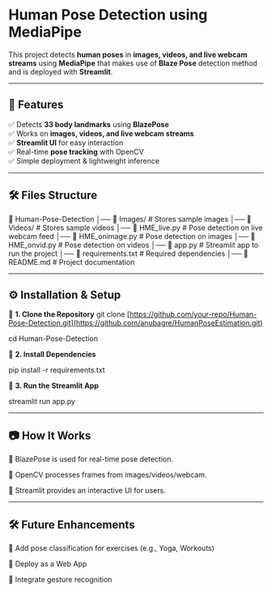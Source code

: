 # Human Pose Detection using MediaPipe 

This project detects **human poses** in **images, videos, and live webcam streams** using **MediaPipe** that makes use of **Blaze Pose** detection method and is deployed with **Streamlit**.

---

## 📌 Features  
✅ Detects **33 body landmarks** using **BlazePose**  
✅ Works on **images, videos, and live webcam streams**  
✅ **Streamlit UI** for easy interaction  
✅ Real-time **pose tracking** with OpenCV  
✅ Simple deployment & lightweight inference  

---

## 🛠️ Files Structure  
📂 Human-Pose-Detection │── 📂 Images/ # Stores sample images │── 📂 Videos/ # Stores sample videos │── 📜 HME_live.py # Pose detection on live webcam feed │── 📜 HME_onimage.py # Pose detection on images │── 📜 HME_onvid.py # Pose detection on videos │── 📜 app.py # Streamlit app to run the project │── 📜 requirements.txt # Required dependencies │── 📜 README.md # Project documentation

---

## ⚙️ Installation & Setup  

🔹 **1. Clone the Repository**
git clone [https://github.com/your-repo/Human-Pose-Detection.git](https://github.com/anubagre/HumanPoseEstimation.git)

cd Human-Pose-Detection

🔹 **2. Install Dependencies**

pip install -r requirements.txt

🔹 **3. Run the Streamlit App**

streamlit run app.py

---

## 📷 How It Works

🔹 BlazePose is used for real-time pose detection.

🔹 OpenCV processes frames from images/videos/webcam.

🔹 Streamlit provides an interactive UI for users.

---

## 🛠️ Future Enhancements
🚀 Add pose classification for exercises (e.g., Yoga, Workouts)

🚀 Deploy as a Web App

🚀 Integrate gesture recognition
